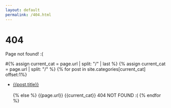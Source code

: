 ```yaml
---
layout: default
permalink: /404.html
---
```


# 404

Page not found! :(

#{% assign current_cat = page.url | split: "/" | last %}
{% assign current_cat = page.url | split: "/"  %}
{% for post in site.categories[current_cat] offset:1%}
    <ul>
    <li><a href="{{ site.baseurl }}{{ post.url }}">{{post.title}}</a></li>  
{% else %}
  {{page.url}}
  {{current_cat}}
  404 NOT FOUND :(
{% endfor %} 
    </ul>

<script>
const currentUrl = window.location.pathname.split('/')[1];
window.alert(currentUrl);   
</script>
